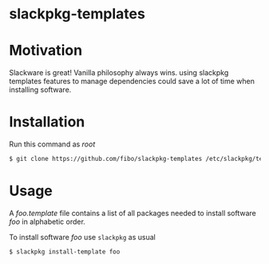 slackpkg-templates
==================

# Motivation

Slackware is great! Vanilla philosophy always wins.
using slackpkg templates features to manage dependencies could save a lot of time when installing software.

# Installation

Run this command as *root*

```bash
$ git clone https://github.com/fibo/slackpkg-templates /etc/slackpkg/templates/
```

# Usage

A *foo.template* file contains a list of all packages needed to install software *foo* in alphabetic order.

To install software *foo* use `slackpkg` as usual

```bash
$ slackpkg install-template foo
```

